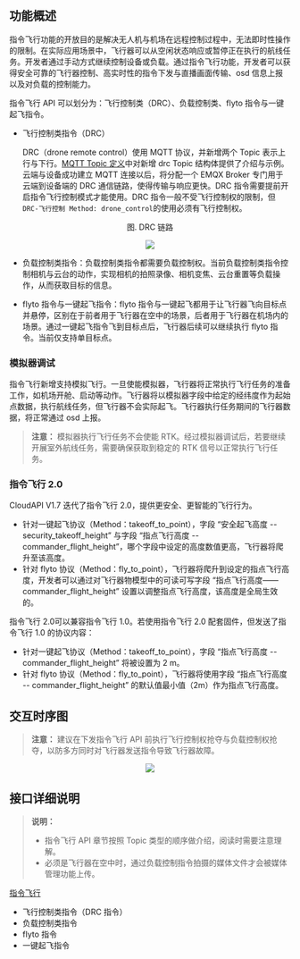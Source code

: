 ## 功能概述 

指令飞行功能的开放目的是解决无人机与机场在远程控制过程中，无法即时性操作的限制。在实际应用场景中，飞行器可以从空闲状态响应或暂停正在执行的航线任务。开发者通过手动方式继续控制设备或负载。通过指令飞行功能，开发者可以获得安全可靠的飞行器控制、高实时性的指令下发与直播画面传输、osd 信息上报以及对负载的控制能力。

指令飞行 API 可以划分为：飞行控制类（DRC）、负载控制类、flyto 指令与一键起飞指令。

* 飞行控制类指令（DRC）
  
  DRC（drone remote control）使用 MQTT 协议，并新增两个 Topic 表示上行与下行。[MQTT Topic 定义](https://developer.dji.com/doc/cloud-api-tutorial/cn/api-reference/dock-to-cloud/mqtt/topic-definition.html)中对新增 drc Topic 结构体提供了介绍与示例。云端与设备成功建立 MQTT 连接以后，将分配一个 EMQX Broker 专门用于云端到设备端的 DRC 通信链路，使得传输与响应更快。DRC 指令需要提前开启指令飞行控制模式才能使用。DRC 指令一般不受飞行控制权的限制，但 `DRC-飞行控制 Method: drone_control`的使用必须有飞行控制权。

<div>
<div div style="text-align: center"><p>图. DRC 链路</p></div>
<div align=center>
<img src="https://terra-1-g.djicdn.com/71a7d383e71a4fb8887a310eb746b47f/cloudapi/v1.4/DRC-link.png" style="width:auto"/>
</div></div>

* 负载控制类指令：负载控制类指令都需要负载控制权。当前负载控制类指令控制相机与云台的动作，实现相机的拍照录像、相机变焦、云台重置等负载操作，从而获取目标的信息。

* flyto 指令与一键起飞指令：flyto 指令与一键起飞都用于让飞行器飞向目标点并悬停，区别在于前者用于飞行器在空中的场景，后者用于飞行器在机场内的场景。通过一键起飞指令飞到目标点后，飞行器后续可以继续执行 flyto 指令。当前仅支持单目标点。

### 模拟器调试

指令飞行新增支持模拟飞行。一旦使能模拟器，飞行器将正常执行飞行任务的准备工作，如机场开舱、启动等动作。飞行器将以模拟器字段中给定的经纬度作为起始点数据，执行航线任务，但飞行器不会实际起飞。飞行器执行任务期间的飞行器数据，将正常通过 osd 上报。

> **注意：** 模拟器执行飞行任务不会使能 RTK。经过模拟器调试后，若要继续开展室外航线任务，需要确保获取到稳定的 RTK 信号以正常执行飞行任务。

### 指令飞行 2.0

CloudAPI V1.7 迭代了指令飞行 2.0，提供更安全、更智能的飞行行为。

* 针对一键起飞协议（Method：takeoff_to_point），字段 “安全起飞高度 -- security_takeoff_height” 与字段 “指点飞行高度 -- commander_flight_height”，哪个字段中设定的高度数值更高，飞行器将爬升至该高度。
* 针对 flyto 协议（Method：fly_to_point），飞行器将爬升到设定的指点飞行高度，开发者可以通过对飞行器物模型中的可读可写字段 “指点飞行高度——commander_flight_height” 设置以调整指点飞行高度，该高度是全局生效的。

指令飞行 2.0可以兼容指令飞行 1.0。若使用指令飞行 2.0 配套固件，但发送了指令飞行 1.0 的协议内容：
*  针对一键起飞协议（Method：takeoff_to_point），字段 “指点飞行高度 -- commander_flight_height” 将被设置为 2 m。
*  针对 flyto 协议（Method：fly_to_point），飞行器将使用字段 “指点飞行高度 -- commander_flight_height” 的默认值最小值（2m）作为指点飞行高度。

## 交互时序图
> **注意：** 建议在下发指令飞行 API 前执行飞行控制权抢夺与负载控制权抢夺，以防多方同时对飞行器发送指令导致飞行器故障。

<div align=center>
<img src="https://terra-1-g.djicdn.com/71a7d383e71a4fb8887a310eb746b47f/cloudapi/v1.4/command-flight-working-scenes%20(1).png" style="width:auto"/>
</div>

## 接口详细说明

> **说明：**
> * 指令飞行 API 章节按照 Topic 类型的顺序做介绍，阅读时需要注意理解。
> * 必须是飞行器在空中时，通过负载控制指令拍摄的媒体文件才会被媒体管理功能上传。

[指令飞行](https://developer.dji.com/doc/cloud-api-tutorial/cn/api-reference/dock-to-cloud/mqtt/dock/drc.html)

* 飞行控制类指令（DRC 指令）
* 负载控制类指令
* flyto 指令
* 一键起飞指令
